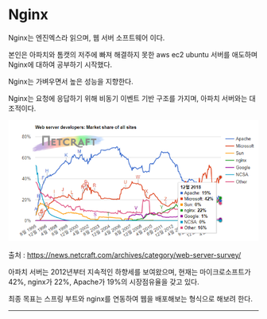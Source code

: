 # Nginx

Nginx는 엔진엑스라 읽으며, 웹 서버 소프트웨어 이다.

본인은 아파치와 톰캣의 저주에 빠져 해결하지 못한 aws ec2 ubuntu 서버를 애도하며
Nginx에 대하여 공부하기 시작했다.

Nginx는 가벼우면서 높은 성능을 지향한다.

Nginx는 요청에 응답하기 위해 비동기 이벤트 기반 구조를 가지며, 아파치 서버와는 대조적이다.

![All text](/img/점유율.PNG)

출처 : https://news.netcraft.com/archives/category/web-server-survey/

아파치 서버는 2012년부터 지속적인 하향세를 보여왔으며, 현재는 마이크로소프트가 42%, nginx가 22%, Apache가 19%의 시장점유율을 갖고 있다.

최종 목표는 스프링 부트와 nginx를 연동하여 웹을 배포해보는 형식으로 해보려 한다.

----
